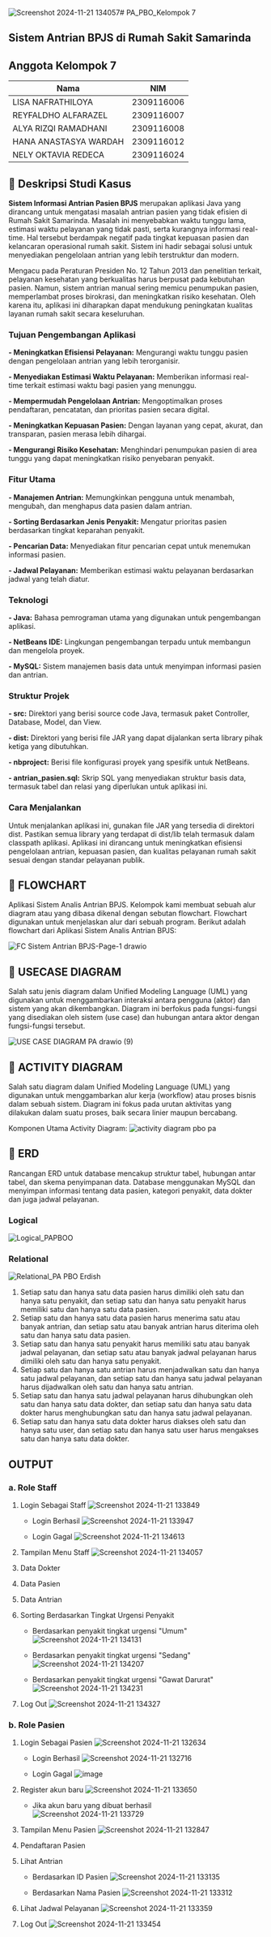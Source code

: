 ![Screenshot 2024-11-21 134057](https://github.com/user-attachments/assets/93a9910d-3053-472a-b8ae-7172a56fe55b)# PA_PBO_Kelompok 7
## Sistem Antrian BPJS di Rumah Sakit Samarinda

## Anggota Kelompok 7
|          **Nama**          |     **NIM**     |
|----------------------------|-----------------|
| LISA NAFRATHILOYA          | 2309116006      |
| REYFALDHO ALFARAZEL        | 2309116007      |
| ALYA RIZQI RAMADHANI       | 2309116008      |
| HANA ANASTASYA WARDAH      | 2309116012      |
| NELY OKTAVIA REDECA        | 2309116024      |


## 📌 Deskripsi Studi Kasus
**Sistem Informasi Antrian Pasien BPJS** merupakan aplikasi Java yang dirancang untuk mengatasi masalah antrian pasien yang tidak efisien di Rumah Sakit Samarinda. Masalah ini menyebabkan waktu tunggu lama, estimasi waktu pelayanan yang tidak pasti, serta kurangnya informasi real-time. Hal tersebut berdampak negatif pada tingkat kepuasan pasien dan kelancaran operasional rumah sakit. Sistem ini hadir sebagai solusi untuk menyediakan pengelolaan antrian yang lebih terstruktur dan modern.

Mengacu pada Peraturan Presiden No. 12 Tahun 2013 dan penelitian terkait, pelayanan kesehatan yang berkualitas harus berpusat pada kebutuhan pasien. Namun, sistem antrian manual sering memicu penumpukan pasien, memperlambat proses birokrasi, dan meningkatkan risiko kesehatan. Oleh karena itu, aplikasi ini diharapkan dapat mendukung peningkatan kualitas layanan rumah sakit secara keseluruhan.

### Tujuan Pengembangan Aplikasi
**- Meningkatkan Efisiensi Pelayanan:** Mengurangi waktu tunggu pasien dengan pengelolaan antrian yang lebih terorganisir.

**- Menyediakan Estimasi Waktu Pelayanan:** Memberikan informasi real-time terkait estimasi waktu bagi pasien yang menunggu.

**- Mempermudah Pengelolaan Antrian:** Mengoptimalkan proses pendaftaran, pencatatan, dan prioritas pasien secara digital.

**- Meningkatkan Kepuasan Pasien:** Dengan layanan yang cepat, akurat, dan transparan, pasien merasa lebih dihargai.

**- Mengurangi Risiko Kesehatan:** Menghindari penumpukan pasien di area tunggu yang dapat meningkatkan risiko penyebaran penyakit.

### Fitur Utama
**- Manajemen Antrian:** Memungkinkan pengguna untuk menambah, mengubah, dan menghapus data pasien dalam antrian.

**- Sorting Berdasarkan Jenis Penyakit:** Mengatur prioritas pasien berdasarkan tingkat keparahan penyakit.

**- Pencarian Data:** Menyediakan fitur pencarian cepat untuk menemukan informasi pasien.

**- Jadwal Pelayanan:** Memberikan estimasi waktu pelayanan berdasarkan jadwal yang telah diatur.

### Teknologi
**- Java:** Bahasa pemrograman utama yang digunakan untuk pengembangan aplikasi.
  
**- NetBeans IDE:** Lingkungan pengembangan terpadu untuk membangun dan mengelola proyek.
  
**- MySQL:** Sistem manajemen basis data untuk menyimpan informasi pasien dan antrian.

### Struktur Projek
**- src:** Direktori yang berisi source code Java, termasuk paket Controller, Database, Model, dan View.
  
**- dist:** Direktori yang berisi file JAR yang dapat dijalankan serta library pihak ketiga yang dibutuhkan.
  
**- nbproject:** Berisi file konfigurasi proyek yang spesifik untuk NetBeans.
  
**- antrian_pasien.sql:** Skrip SQL yang menyediakan struktur basis data, termasuk tabel dan relasi yang diperlukan untuk aplikasi ini.

### Cara Menjalankan
Untuk menjalankan aplikasi ini, gunakan file JAR yang tersedia di direktori dist. Pastikan semua library yang terdapat di dist/lib telah termasuk dalam classpath aplikasi. Aplikasi ini dirancang untuk meningkatkan efisiensi pengelolaan antrian, kepuasan pasien, dan kualitas pelayanan rumah sakit sesuai dengan standar pelayanan publik.

## 📌 FLOWCHART
Aplikasi Sistem Analis Antrian BPJS. Kelompok kami membuat sebuah alur diagram atau yang dibasa dikenal dengan sebutan flowchart. Flowchart digunakan untuk menjelaskan alur dari sebuah program. Berikut adalah flowchart dari Aplikasi Sistem Analis Antrian BPJS:

![FC Sistem Antrian BPJS-Page-1 drawio](https://github.com/user-attachments/assets/e40b809c-22af-4de0-99c3-440d627dfc6e)

## 📌 USECASE DIAGRAM
Salah satu jenis diagram dalam Unified Modeling Language (UML) yang digunakan untuk menggambarkan interaksi antara pengguna (aktor) dan sistem yang akan dikembangkan. Diagram ini berfokus pada fungsi-fungsi yang disediakan oleh sistem (use case) dan hubungan antara aktor dengan fungsi-fungsi tersebut.

![USE CASE DIAGRAM PA drawio (9)](https://github.com/user-attachments/assets/c5dd28fd-6ee2-4ba6-bcb6-a9c8920cd4a4)

## 📌 ACTIVITY DIAGRAM
Salah satu diagram dalam Unified Modeling Language (UML) yang digunakan untuk menggambarkan alur kerja (workflow) atau proses bisnis dalam sebuah sistem. Diagram ini fokus pada urutan aktivitas yang dilakukan dalam suatu proses, baik secara linier maupun bercabang.

Komponen Utama Activity Diagram:
![activity diagram pbo pa](https://github.com/user-attachments/assets/b7fab713-8751-49ef-8cb0-fed580910a2e)

## 📌 ERD
Rancangan ERD untuk database mencakup struktur tabel, hubungan antar tabel, dan skema penyimpanan data. Database menggunakan MySQL dan menyimpan informasi tentang data pasien, kategori penyakit, data dokter dan juga jadwal pelayanan.
### Logical
![Logical_PAPBOO](https://github.com/user-attachments/assets/26f2a15c-02f5-435c-9b45-c186d385a99f)
### Relational
![Relational_PA PBO](https://github.com/user-attachments/assets/feaf97c5-a173-4999-a85d-71441351ff35)
Erdish
1.	Setiap satu dan hanya satu data pasien harus dimiliki oleh satu dan hanya satu penyakit, dan setiap satu dan hanya satu penyakit harus memiliki satu dan hanya satu data pasien.
2.	Setiap satu dan hanya satu data pasien harus menerima satu atau banyak antrian, dan setiap satu atau banyak antrian harus diterima oleh satu dan hanya satu data pasien.
3.	Setiap satu dan hanya satu penyakit harus memiliki satu atau banyak jadwal pelayanan, dan setiap satu atau banyak jadwal pelayanan harus dimiliki oleh satu dan hanya satu penyakit.
4.	Setiap satu dan hanya satu antrian harus menjadwalkan satu dan hanya satu jadwal pelayanan, dan setiap satu dan hanya satu jadwal pelayanan harus dijadwalkan oleh satu dan hanya satu antrian.
5.	Setiap satu dan hanya satu jadwal pelayanan harus dihubungkan oleh satu dan hanya satu data dokter, dan setiap satu dan hanya satu data dokter harus menghubungkan satu dan hanya satu jadwal pelayanan.
6.	Setiap satu dan hanya satu data dokter harus diakses oleh satu dan hanya satu user, dan setiap satu dan hanya satu user harus mengakses satu dan hanya satu data dokter.

## OUTPUT
### **a. Role Staff**
1. Login Sebagai Staff
   ![Screenshot 2024-11-21 133849](https://github.com/user-attachments/assets/b02acd4c-9ad3-4bbf-ba7d-06720592c2f0)

   - Login Berhasil
     ![Screenshot 2024-11-21 133947](https://github.com/user-attachments/assets/fab1ad5e-d4d9-40de-be6f-91043f9f87f4)

   - Login Gagal
      ![Screenshot 2024-11-21 134613](https://github.com/user-attachments/assets/81b584e7-dfca-4951-b848-504b4aff41aa)

2. Tampilan Menu Staff
   ![Screenshot 2024-11-21 134057](https://github.com/user-attachments/assets/5a91d7fb-8d71-40f9-a30d-86de008eb3cf)

3. Data Dokter
   
4. Data Pasien
   
5. Data Antrian
   
6. Sorting Berdasarkan Tingkat Urgensi Penyakit
   
   - Berdasarkan penyakit tingkat urgensi "Umum"
     ![Screenshot 2024-11-21 134131](https://github.com/user-attachments/assets/57757a6a-8c66-4521-88cf-103917f49895)

   - Berdasarkan penyakit tingkat urgensi "Sedang"
     ![Screenshot 2024-11-21 134207](https://github.com/user-attachments/assets/e5aec2f8-f42a-4ea0-8bea-29bf75a276b3)

   - Berdasarkan penyakit tingkat urgensi "Gawat Darurat"
     ![Screenshot 2024-11-21 134231](https://github.com/user-attachments/assets/129869cd-3c8f-4410-abdc-67d6ce9f4781)

7. Log Out
   ![Screenshot 2024-11-21 134327](https://github.com/user-attachments/assets/112c9165-e9f1-484f-af46-b5bff8a17391)

### **b. Role Pasien**
1. Login Sebagai Pasien
   ![Screenshot 2024-11-21 132634](https://github.com/user-attachments/assets/9eb4209b-6082-40d8-b530-7da9267edb7e)

   - Login Berhasil
     ![Screenshot 2024-11-21 132716](https://github.com/user-attachments/assets/32c0fa69-08ef-48c6-bded-05b16921e4d3)

   - Login Gagal
     ![image](https://github.com/user-attachments/assets/2ed7b33e-12ec-45ba-a99f-50116010b6dc)

2. Register akun baru
   ![Screenshot 2024-11-21 133650](https://github.com/user-attachments/assets/4159b57c-d3f2-4696-a8b0-2820760ddd9a)

   - Jika akun baru yang dibuat berhasil
     ![Screenshot 2024-11-21 133729](https://github.com/user-attachments/assets/153bf3f4-f1a5-4899-a15c-fb0b78fa88c8)

3. Tampilan Menu Pasien
   ![Screenshot 2024-11-21 132847](https://github.com/user-attachments/assets/4ca4eb71-e4e7-4e46-ab87-32151b6cc6ec)

4. Pendaftaran Pasien
   
5. Lihat Antrian
   - Berdasarkan ID Pasien
     ![Screenshot 2024-11-21 133135](https://github.com/user-attachments/assets/7f801c5f-bc14-438e-8cc3-1a748385b27f)

   - Berdasarkan Nama Pasien
     ![Screenshot 2024-11-21 133312](https://github.com/user-attachments/assets/6eec58fb-335b-4d89-ae02-8689be10d484)

6. Lihat Jadwal Pelayanan
   ![Screenshot 2024-11-21 133359](https://github.com/user-attachments/assets/1d5d0f29-11d5-44f6-b979-573a87ec7b92)

7. Log Out
   ![Screenshot 2024-11-21 133454](https://github.com/user-attachments/assets/a21a294f-83f1-484d-83f3-65ae4e7a8713)


